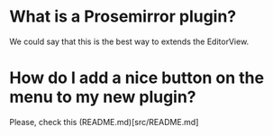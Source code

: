 # What is a Prosemirror plugin?

We could say that this is the best way to extends the EditorView.

# How do I add a nice button on the menu to my new plugin?

Please, check this (README.md)[src/README.md]
